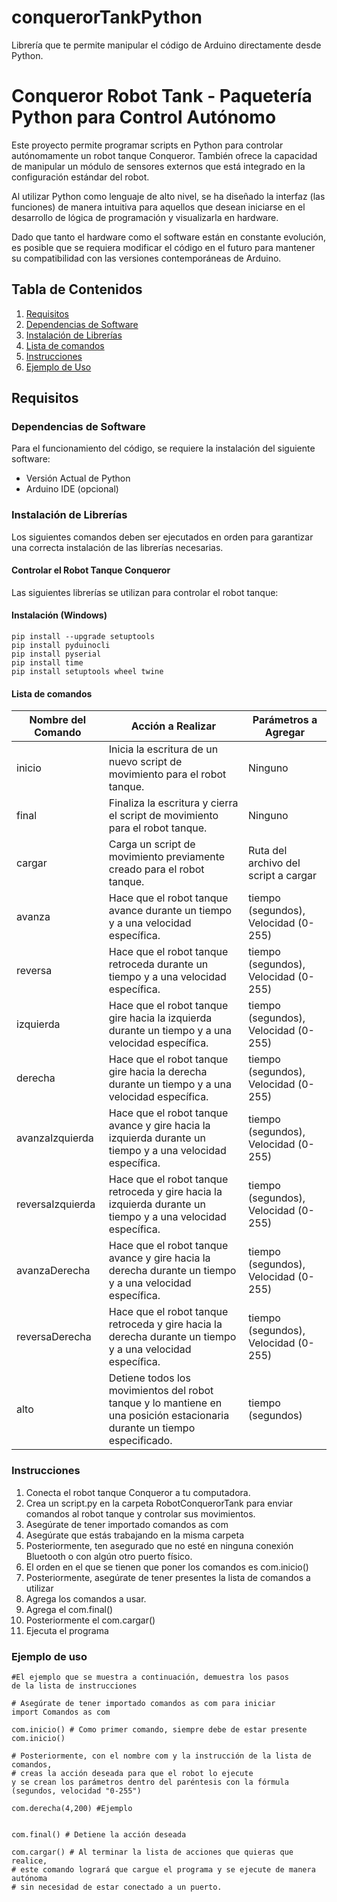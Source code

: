# conquerorTankPython
Librería que te permite manipular el código de Arduino directamente desde Python. 
# Conqueror Robot Tank - Paquetería Python para Control Autónomo

Este proyecto permite programar scripts en Python para controlar autónomamente un robot tanque Conqueror. También ofrece la capacidad de manipular un módulo de sensores externos que está integrado en la configuración estándar del robot.

Al utilizar Python como lenguaje de alto nivel, se ha diseñado la interfaz (las funciones) de manera intuitiva para aquellos que desean iniciarse en el desarrollo de lógica de programación y visualizarla en hardware.

Dado que tanto el hardware como el software están en constante evolución, es posible que se requiera modificar el código en el futuro para mantener su compatibilidad con las versiones contemporáneas de Arduino.

## Tabla de Contenidos

1. [Requisitos](#requisitos)
2. [Dependencias de Software](#dependencias-de-software)
3. [Instalación de Librerías](#instalación-de-librerías)
4. [Lista de comandos](#lista-de-comandos)
5. [Instrucciones](#instrucciones)
6. [Ejemplo de Uso](#ejemplo-de-uso)

## Requisitos

### Dependencias de Software

Para el funcionamiento del código, se requiere la instalación del siguiente software:

- Versión Actual de Python
- Arduino IDE (opcional)

### Instalación de Librerías

Los siguientes comandos deben ser ejecutados en orden para garantizar una correcta instalación de las librerías necesarias.

#### Controlar el Robot Tanque Conqueror

Las siguientes librerías se utilizan para controlar el robot tanque:

#### Instalación (Windows)
```
pip install --upgrade setuptools
pip install pyduinocli
pip install pyserial
pip install time
pip install setuptools wheel twine
```
#### Lista de comandos 
| Nombre del Comando | Acción a Realizar                           | Parámetros a Agregar                            |
|--------------------|---------------------------------------------|-------------------------------------------------|
| inicio             | Inicia la escritura de un nuevo script de movimiento para el robot tanque. | Ninguno                                         |
| final              | Finaliza la escritura y cierra el script de movimiento para el robot tanque. | Ninguno                                         |
| cargar             | Carga un script de movimiento previamente creado para el robot tanque. | Ruta del archivo del script a cargar           |
| avanza             | Hace que el robot tanque avance durante un tiempo y a una velocidad específica. | tiempo (segundos), Velocidad (0-255)           |
| reversa            | Hace que el robot tanque retroceda durante un tiempo y a una velocidad específica. | tiempo (segundos), Velocidad (0-255)           |
| izquierda          | Hace que el robot tanque gire hacia la izquierda durante un tiempo y a una velocidad específica. | tiempo (segundos), Velocidad (0-255)           |
| derecha            | Hace que el robot tanque gire hacia la derecha durante un tiempo y a una velocidad específica. | tiempo (segundos), Velocidad (0-255)           |
| avanzaIzquierda    | Hace que el robot tanque avance y gire hacia la izquierda durante un tiempo y a una velocidad específica. | tiempo (segundos), Velocidad (0-255)           |
| reversaIzquierda   | Hace que el robot tanque retroceda y gire hacia la izquierda durante un tiempo y a una velocidad específica. | tiempo (segundos), Velocidad (0-255)           |
| avanzaDerecha      | Hace que el robot tanque avance y gire hacia la derecha durante un tiempo y a una velocidad específica. | tiempo (segundos), Velocidad (0-255)           |
| reversaDerecha     | Hace que el robot tanque retroceda y gire hacia la derecha durante un tiempo y a una velocidad específica. | tiempo (segundos), Velocidad (0-255)           |
| alto               | Detiene todos los movimientos del robot tanque y lo mantiene en una posición estacionaria durante un tiempo especificado. | tiempo (segundos)                               |


### Instrucciones
  1. Conecta el robot tanque Conqueror a tu computadora.
  3. Crea un script.py en la carpeta RobotConquerorTank para enviar comandos al robot tanque y controlar sus movimientos.
  4. Asegúrate de tener importado comandos as com
  5. Asegúrate que estás trabajando en la misma carpeta
  6. Posteriormente, ten asegurado que no esté en ninguna conexión Bluetooth o con algún otro puerto físico.
  7. El orden en el que se tienen que poner los comandos es com.inicio()
  8. Posteriormente, asegúrate de tener presentes la lista de comandos a utilizar
  9. Agrega los comandos a usar.
  10. Agrega el com.final()
  11. Posteriormente el com.cargar()
  12. Ejecuta el programa

### Ejemplo de uso
```
#El ejemplo que se muestra a continuación, demuestra los pasos
de la lista de instrucciones

# Asegúrate de tener importado comandos as com para iniciar
import Comandos as com

com.inicio() # Como primer comando, siempre debe de estar presente com.inicio()

# Posteriormente, con el nombre com y la instrucción de la lista de comandos,
# creas la acción deseada para que el robot lo ejecute
y se crean los parámetros dentro del paréntesis con la fórmula (segundos, velocidad "0-255")

com.derecha(4,200) #Ejemplo


com.final() # Detiene la acción deseada

com.cargar() # Al terminar la lista de acciones que quieras que realice,
# este comando logrará que cargue el programa y se ejecute de manera autónoma
# sin necesidad de estar conectado a un puerto.
```
